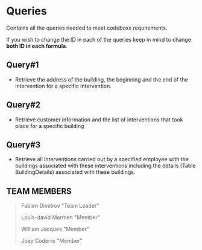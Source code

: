 
# Queries

Contains all the queries needed to meet codeboxx requirements.

If you wish to change the ID in each of the queries keep in mind to change **both ID in each formula**.
  

## Query#1

-   Retrieve the address of the building, the beginning and the end of the intervention for a specific intervention.


## Query#2

-   Retrieve customer information and the list of interventions that took place for a specific building



## Query#3

-   Retrieve all interventions carried out by a specified employee with the buildings associated with these interventions including the details (Table BuildingDetails) associated with these buildings.
    
## TEAM MEMBERS

  

> Fabien Dimitrov "Team Leader"
> 
> Louis-david Marmen "Member"
> 
> William Jacques "Member"
> 
> Joey Coderre "Member"

